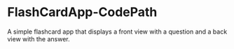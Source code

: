 # FlashCardApp-CodePath
A simple flashcard app that displays a front view with a question and a back view with the answer.
